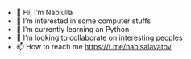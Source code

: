 - 👋 Hi, I’m Nabiulla
- 👀 I’m interested in some computer stuffs
- 🌱 I’m currently learning an Python  
- 💞️ I’m looking to collaborate on interesting peoples
- 📫 How to reach me https://t.me/nabisalavatov
